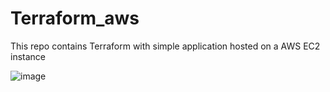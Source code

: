 # Terraform_aws
This repo contains Terraform with simple application hosted on a AWS EC2 instance

![image](https://github.com/user-attachments/assets/72427aa8-a734-4832-a145-b6f0c07d2c70)
